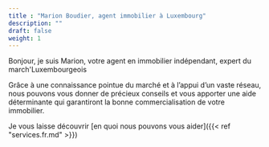 ```yaml
---
title : "Marion Boudier, agent immobilier à Luxembourg"
description: ""
draft: false
weight: 1
---
```


Bonjour, je suis Marion, votre agent en immobilier indépendant, expert du march'Luxembourgeois

Grâce à une connaissance pointue du marché et à l’appui d’un vaste réseau, nous pouvons vous donner de précieux conseils et vous apporter une aide déterminante qui garantiront la bonne commercialisation de votre immobilier.  

Je vous laisse découvrir [en quoi nous pouvons vous aider]({{< ref  "services.fr.md" >}})